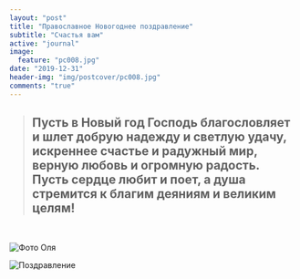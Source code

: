 ```yaml
---
layout: "post"
title: "Православное Новогоднее поздравление"
subtitle: "Счастья вам"
active: "journal"
image:
  feature: "pc008.jpg"
date: "2019-12-31"
header-img: "img/postcover/pc008.jpg"
comments: "true"
---
```

><h2>Пусть в Новый год Господь благословляет и шлет добрую надежду и светлую удачу, искреннее счастье и радужный мир, 
>верную любовь и огромную радость. Пусть сердце любит и поет, а душа стремится к благим деяниям и великим целям!</h2>
<br>

![Фото Оля](https://i.pinimg.com/564x/b5/26/30/b5263076f05be38a7a079d204dd2c4ff.jpg)

![Поздравление](https://bestcube.space/wp-content/uploads/1-14.jpg)

